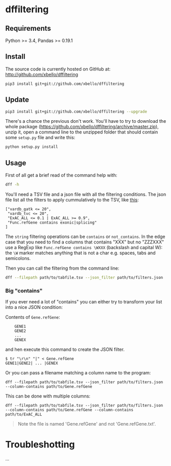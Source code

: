 # dffiltering

## Requirements

Python >= 3.4, Pandas >= 0.19.1

## Install
The source code is currently hosted on GitHub at:
http://github.com/xbello/dffiltering

```sh
pip3 install git+git://github.com/xbello/dffiltering
```

## Update

```sh
pip3 install git+git://github.com/xbello/dffiltering --upgrade
```

There's a chance the previous don't work. You'll have to try to download the
whole package (https://github.com/xbello/dffiltering/archive/master.zip),
unzip it, open a command line to the unzipped folder that should contain some
`setup.py` file and write this:

```sh
python setup.py install
```

## Usage

First of all get a brief read of the command help with:

```sh
dff -h
```

You'll need a TSV file and a json file with all the filtering conditions. The json file list all the filters to apply cummulatively to the TSV, like [this](https://raw.githubusercontent.com/xbello/dffiltering/master/ff/test_files/filter_sample.json):

    ["vardb_gatk <= 20",
     "vardb_tvc <= 20",
     "ExAC_ALL <= 0.1 | ExAC_ALL >= 0.9",
     "Func.refGene contains exonic|splicing"
    ]

The `string` filtering operations can be `contains` or `not_contains`. In the edge case that you need to find a columns that contains "XXX" but no "ZZZXXX" use a RegExp like `Func.refGene contains \WXXX` (backslash and capital W): the `\W` marker matches anything that is not a char e.g. spaces, tabs and semicolons.

Then you can call the filtering from the command line:

```sh
dff --filepath path/to/tabfile.tsv --json_filter path/to/filters.json
```

### Big "contains"

If you ever need a lot of "contains" you can either try to transform your list
into a nice JSON condition:

Contents of `Gene.refGene`:

        GENE1
        GENE2
        ...
        GENEX

and hen execute this command to create the JSON filter.

    $ tr "\r\n" "|" < Gene.refGene
    GENE1|GENE2| ... |GENEX

Or you can pass a filename matching a column name to the program:

    dff --filepath path/to/tabfile.tsv --json_filter path/to/filters.json --column-contains path/to/Gene.refGene

This can be done with multiple columns:

    dff --filepath path/to/tabfile.tsv --json_filter path/to/filters.json --column-contains path/to/Gene.refGene --column-contains path/to/ExAC_ALL

> Note the file is named 'Gene.refGene' and not 'Gene.refGene.txt'.

# Troubleshotting

...
